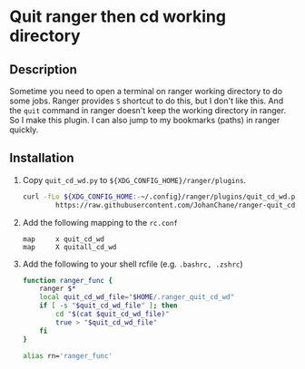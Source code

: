 # Quit ranger then cd working directory

## Description

Sometime you need to open a terminal on ranger working directory to do some jobs. Ranger provides `S` shortcut to do this, but I don't like this. And the `quit` command in ranger doesn't keep the working directory in ranger. So I make this plugin. I can also jump to my bookmarks (paths) in ranger quickly.

## Installation

1.  Copy `quit_cd_wd.py` to `${XDG_CONFIG_HOME}/ranger/plugins`.

    ```sh
    curl -fLo ${XDG_CONFIG_HOME:-~/.config}/ranger/plugins/quit_cd_wd.py --create-dirs \
            https://raw.githubusercontent.com/JohanChane/ranger-quit_cd_wd/main/quit_cd_wd.py
    ```

3.  Add the following mapping to the `rc.conf`

    ```
    map     x quit_cd_wd
    map     X quitall_cd_wd
    ```

3.  Add the following to your shell rcfile (e.g. `.bashrc, .zshrc`)

    ```sh
    function ranger_func {
        ranger $*
        local quit_cd_wd_file="$HOME/.ranger_quit_cd_wd"
        if [ -s "$quit_cd_wd_file" ]; then
            cd "$(cat $quit_cd_wd_file)"
            true > "$quit_cd_wd_file"
        fi
    }

    alias rn='ranger_func'
    ```
